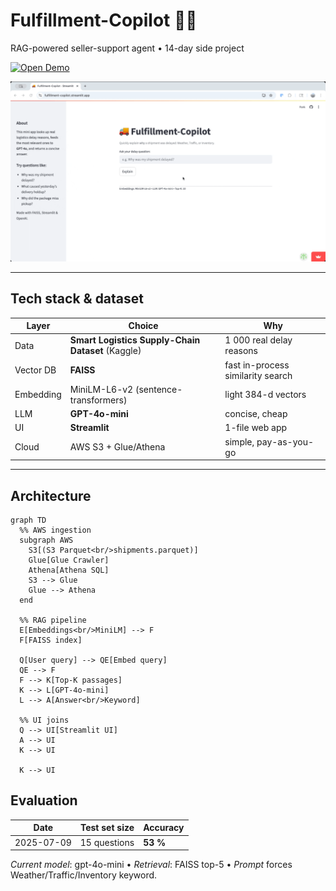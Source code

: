 
# Fulfillment-Copilot 🚚🤖
RAG-powered seller-support agent • 14-day side project

[![Open Demo](https://img.shields.io/badge/Live_Demo-Streamlit-brightgreen?logo=streamlit)](https://fulfillment-copilot.streamlit.app)


<p align="center">
  <img src="demo.gif" width="600">
</p>


---

## Tech stack & dataset

| Layer      | Choice                                          | Why |
|------------|-------------------------------------------------|-----|
| Data       | **Smart Logistics Supply-Chain Dataset** (Kaggle) | 1 000 real delay reasons |
| Vector DB  | **FAISS**                                       | fast in-process similarity search |
| Embedding  | MiniLM-L6-v2 (sentence-transformers)            | light 384-d vectors |
| LLM        | **GPT-4o-mini**                                 | concise, cheap |
| UI         | **Streamlit**                                   | 1-file web app |
| Cloud      | AWS S3 + Glue/Athena                            | simple, pay-as-you-go |

---

## Architecture

```mermaid
graph TD
  %% AWS ingestion
  subgraph AWS
    S3[(S3 Parquet<br/>shipments.parquet)]
    Glue[Glue Crawler]
    Athena[Athena SQL]
    S3 --> Glue
    Glue --> Athena
  end

  %% RAG pipeline
  E[Embeddings<br/>MiniLM] --> F
  F[FAISS index]

  Q[User query] --> QE[Embed query]
  QE --> F
  F --> K[Top-K passages]
  K --> L[GPT-4o-mini]
  L --> A[Answer<br/>Keyword]

  %% UI joins
  Q --> UI[Streamlit UI]
  A --> UI
  K --> UI

  K --> UI
```
## Evaluation

| Date       | Test set size | Accuracy |
|------------|---------------|----------|
| 2025-07-09 | 15 questions  | **53 %** |

_Current model_: gpt-4o-mini • _Retrieval_: FAISS top-5 • _Prompt_ forces Weather/Traffic/Inventory keyword.

